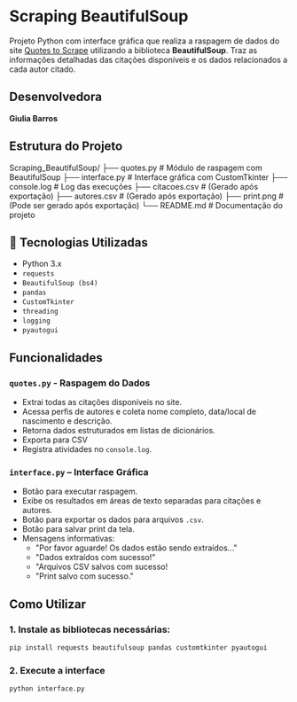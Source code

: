 # Scraping BeautifulSoup

Projeto Python com interface gráfica que realiza a raspagem de dados do site [Quotes to Scrape](https://quotes.toscrape.com) utilizando a biblioteca **BeautifulSoup**. Traz as informações detalhadas das citações disponíveis e os dados relacionados a cada autor citado.

## Desenvolvedora

**Giulia Barros**

## Estrutura do Projeto
Scraping_BeautifulSoup/
├── quotes.py # Módulo de raspagem com BeautifulSoup
├── interface.py # Interface gráfica com CustomTkinter
├── console.log # Log das execuções
├── citacoes.csv # (Gerado após exportação)
├── autores.csv # (Gerado após exportação)
├── print.png # (Pode ser gerado após exportação)
└── README.md # Documentação do projeto

## 🔧 Tecnologias Utilizadas

- Python 3.x
- `requests`
- `BeautifulSoup (bs4)`
- `pandas`
- `CustomTkinter`
- `threading`
- `logging`
- `pyautogui`

## Funcionalidades

### `quotes.py` - Raspagem do Dados
- Extrai todas as citações disponíveis no site.
- Acessa perfis de autores e coleta nome completo, data/local de nascimento e descrição.
- Retorna dados estruturados em listas de dicionários.
- Exporta para CSV
- Registra atividades no `console.log`.

### `interface.py` – Interface Gráfica
- Botão para executar raspagem.
- Exibe os resultados em áreas de texto separadas para citações e autores.
- Botão para exportar os dados para arquivos `.csv`.
- Botão para salvar print da tela.
- Mensagens informativas:
  - "Por favor aguarde! Os dados estão sendo extraídos..."
  - "Dados extraídos com sucesso!"
  - "Arquivos CSV salvos com sucesso!
  - "Print salvo com sucesso."

## Como Utilizar

### 1. Instale as bibliotecas necessárias:
```bash
pip install requests beautifulsoup pandas customtkinter pyautogui
```

### 2. Execute a interface 
```bash
python interface.py
```

